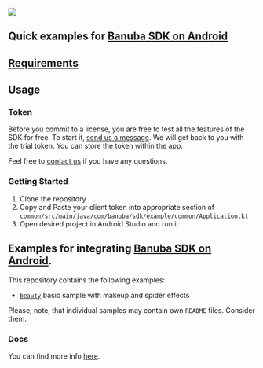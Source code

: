 [![](https://www.banuba.com/hubfs/Banuba_November2018/Images/Banuba%20SDK.png)](https://docs.banuba.com/face-ar-sdk-v1/android/android_overview)

## Quick examples for [Banuba SDK on Android](https://docs.banuba.com/face-ar-sdk-v1/android/android_overview)

## [Requirements](https://docs.banuba.com/face-ar-sdk-v1/overview/system_requirements)

## Usage
### Token
Before you commit to a license, you are free to test all the features of the 
SDK for free. To start it, 
[send us a message](https://www.banuba.com/facear-sdk/face-filters#form). We 
will get back to you with the trial token. You can store the token within the 
app.  

Feel free to [contact us](https://docs.banuba.com/face-ar-sdk-v1/support) if 
you have any questions.

### Getting Started

1. Clone the repository
2. Copy and Paste your client token into appropriate section of 
[`common/src/main/java/com/banuba/sdk/example/common/Application.kt`](common/src/main/java/com/banuba/sdk/example/common/Application.kt#L5)
3. Open desired project in Android Studio and run it

## Examples for integrating [Banuba SDK on Android](https://docs.banuba.com/face-ar-sdk-v1/android/android_getting_started).  

This repository contains the following examples:
- [`beauty`](beauty/) basic sample with makeup and spider effects

Please, note, that individual samples may contain own `README` files. Consider them.

### Docs
You can find more info 
[here](https://docs.banuba.com/face-ar-sdk-v1/android/android_overview).
